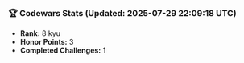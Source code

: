 ### 🏆 Codewars Stats (Updated: 2025-07-29 22:09:18 UTC)

- **Rank:** 8 kyu
- **Honor Points:** 3
- **Completed Challenges:** 1
